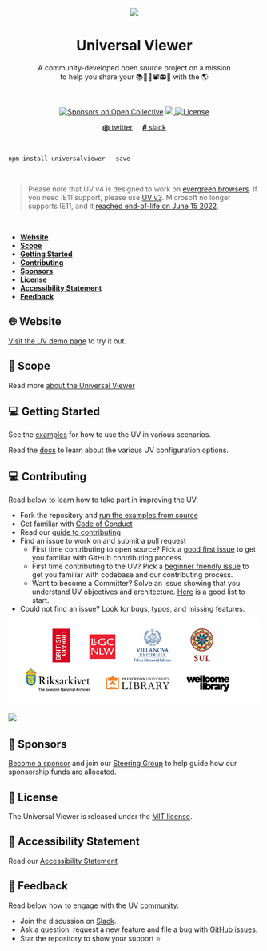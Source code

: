 <p align="center">
<img src="https://avatars0.githubusercontent.com/u/9430521" style="width: 150px;" />
<h1 align="center" style="width: 60%; margin-left: auto; margin-right: auto;">Universal Viewer</h1>
<p align="center">
A community-developed open source project on a mission<br/> to help you share your 📚📜📰📽️📻🗿 with the 🌎
</p>
</p>
<br/>
<p align="center">
<a href="#-sponsors"><img src="https://camo.githubusercontent.com/db8439fd8526d52fbc36437f988d0d8d8dd6913a/68747470733a2f2f6f70656e636f6c6c6563746976652e636f6d2f756e6976657273616c7669657765722f73706f6e736f72732f62616467652e737667" alt="Sponsors on Open Collective" data-canonical-src="https://opencollective.com/universalviewer/sponsors/badge.svg" style="max-width:100%;" /></a>
<a href="https://app.netlify.com/sites/uv/deploys">
<img src="https://api.netlify.com/api/v1/badges/91dc58e8-49dd-495f-98bb-84570a0edb7c/deploy-status" />
</a>
<a href="https://github.com/UniversalViewer/universalviewer/blob/master/LICENSE.txt"><img src="https://camo.githubusercontent.com/e80e20b31b4af7da8580f68d415779d250eee229/68747470733a2f2f696d672e736869656c64732e696f2f6e706d2f6c2f74687265652e737667" alt="License" data-canonical-src="https://img.shields.io/npm/l/universalviewer.svg" style="max-width:100%;"></a>
</p>

<p align="center">
    <a href="https://twitter.com/universalviewer"><strong>@</strong> twitter</a>&nbsp;&nbsp;&nbsp;&nbsp;
<a href="https://docs.google.com/forms/d/e/1FAIpQLSeHLD0kng5aXvGFsNN_tJGsZMTnp08Hv2F6kdGsJRb6bT0NWw/viewform" rel="nofollow"><strong>#</strong> slack</a>
</p>

<br/>

    npm install universalviewer --save

<br/>
    
> Please note that UV v4 is designed to work on [evergreen browsers](https://www.w3.org/2001/tag/doc/evergreen-web/). If you need IE11 support, please use [UV v3](https://github.com/UniversalViewer/universalviewer/tree/v3).
> Microsoft no longer supports IE11, and it [reached end-of-life on June 15 2022](https://blogs.windows.com/windowsexperience/2021/05/19/the-future-of-internet-explorer-on-windows-10-is-in-microsoft-edge/).

<br/>

- [**Website**](#-website)
- [**Scope**](#-scope)
- [**Getting Started**](#-getting-started)
- [**Contributing**](#-contributing)
- [**Sponsors**](#-sponsors)
- [**License**](#-license)
- [**Accessibility Statement**](#-accessibility-statement)
- [**Feedback**](#-feedback)

## 🌐 Website

[Visit the UV demo page](https://uv.netlify.app) to try it out.

## 📖 Scope

Read more [about the Universal Viewer](https://github.com/UniversalViewer/universalviewer/wiki/About)

## 💻 Getting Started

See the [examples](https://github.com/UniversalViewer/universalviewer/wiki/UV-Examples) for how to use the UV in various scenarios.

Read the [docs](https://docs.universalviewer.io/) to learn about the various UV configuration options.

## 💻 Contributing

Read below to learn how to take part in improving the UV:

- Fork the repository and [run the examples from source](#-getting-started)
- Get familiar with [Code of Conduct](CODE_OF_CONDUCT.md)
- Read our [guide to contributing](CONTRIBUTING.md)
- Find an issue to work on and submit a pull request
  - First time contributing to open source? Pick a [good first issue](https://github.com/universalviewer/universalviewer/labels/good%20first%20issue) to get you familiar with GitHub contributing process.
  - First time contributing to the UV? Pick a [beginner friendly issue](https://github.com/universalviewer/universalviewer/labels/beginners) to get you familiar with codebase and our contributing process.
  - Want to become a Committer? Solve an issue showing that you understand UV objectives and architecture. [Here](https://github.com/universalviewer/universalviewer/labels/help%20wanted) is a good list to start.
- Could not find an issue? Look for bugs, typos, and missing features.

![Contributors](https://raw.githubusercontent.com/UniversalViewer/assets/master/contributors.jpg "Contributors")

<a href="https://github.com/UniversalViewer/universalviewer/graphs/contributors"><img src="https://opencollective.com/universalviewer/contributors.svg?width=890&button=false" /></a>

## 🏅 Sponsors

[Become a sponsor](https://opencollective.com/universalviewer#sponsor) and join our [Steering Group](https://github.com/UniversalViewer/universalviewer/wiki/Steering-Group) to help guide how our sponsorship funds are allocated.

## 📖 License

The Universal Viewer is released under the [MIT license](https://github.com/UniversalViewer/universalviewer/blob/master/LICENSE.txt).

## 📖 Accessibility Statement

Read our [Accessibility Statement](https://github.com/UniversalViewer/universalviewer/wiki/Accessibility-Statement-for-the-Universal-Viewer)

## 📣 Feedback

Read below how to engage with the UV [community](COMMUNITY_TEAM.md):

- Join the discussion on [Slack](http://universalviewer.io/#contact).
- Ask a question, request a new feature and file a bug with [GitHub issues](https://github.com/universalviewer/universalviewer/issues/new).
- Star the repository to show your support ⭐
